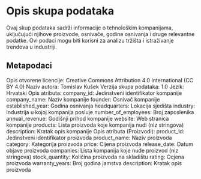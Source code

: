 # Opis skupa podataka

Ovaj skup podataka sadrži informacije o tehnološkim kompanijama, uključujući njihove proizvode, osnivače, godine osnivanja i druge relevantne podatke. Ovi podaci mogu biti korisni za analizu tržišta i istraživanje trendova u industriji.

## Metapodaci

Opis otvorene licencije: Creative Commons Attribution 4.0 International (CC BY 4.0)
Naziv autora: Tomislav Kušek
Verzija skupa podataka: 1.0
Jezik: Hrvatski
Opis atributa:
  company_id: Jedinstveni identifikator kompanije
  company_name: Naziv kompanije
  founder: Osnivač kompanije
  established_year: Godina osnivanja
  headquarters: Lokacija sjedišta
  industry: Industrija u kojoj kompanija posluje
  number_of_employees: Broj zaposlenika
  annual_revenue: Godišnji prihod kompanije
  website: Web stranica kompanije
  products: Lista proizvoda koje kompanija nudi (niz stringova)
  description: Kratak opis kompanije
Opis atributa (Proizvodi): 
  product_id: Jedinstveni identifikator proizvoda
  product_name: Naziv proizvoda
  category: Kategorija proizvoda
  price: Cijena proizvoda
  release_date: Datum objave proizvoda
  companies: Lista kompanija koje nude proizvod (niz stringova)
  stock_quantity: Količina proizvoda na skladištu
  rating: Ocjena proizvoda
  warranty_years: Broj godina jamstva
  description: Kratak opis proizvoda
